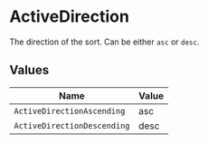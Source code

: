 # ActiveDirection

The direction of the sort. Can be either `asc` or `desc`.



## Values

| Name                        | Value                       |
| --------------------------- | --------------------------- |
| `ActiveDirectionAscending`  | asc                         |
| `ActiveDirectionDescending` | desc                        |